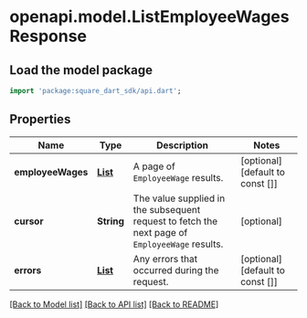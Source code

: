 # openapi.model.ListEmployeeWagesResponse

## Load the model package
```dart
import 'package:square_dart_sdk/api.dart';
```

## Properties
Name | Type | Description | Notes
------------ | ------------- | ------------- | -------------
**employeeWages** | [**List<EmployeeWage>**](EmployeeWage.md) | A page of `EmployeeWage` results. | [optional] [default to const []]
**cursor** | **String** | The value supplied in the subsequent request to fetch the next page of `EmployeeWage` results. | [optional] 
**errors** | [**List<Error>**](Error.md) | Any errors that occurred during the request. | [optional] [default to const []]

[[Back to Model list]](../README.md#documentation-for-models) [[Back to API list]](../README.md#documentation-for-api-endpoints) [[Back to README]](../README.md)


